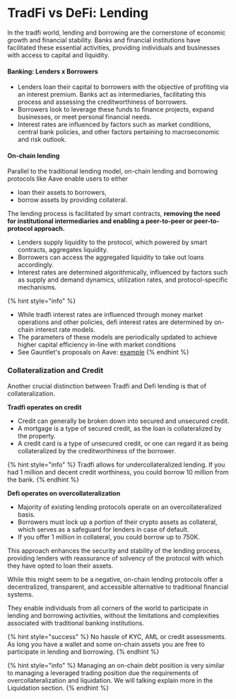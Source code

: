 # TradFi vs DeFi: Lending

In the tradfi world, lending and borrowing are the cornerstone of economic growth and financial stability. Banks and financial institutions have facilitated these essential activities, providing individuals and businesses with access to capital and liquidity.&#x20;

#### Banking: Lenders x Borrowers

* Lenders loan their capital to borrowers with the objective of profiting via an interest premium. Banks act as intermediaries, facilitating this process and assessing the creditworthiness of borrowers.&#x20;
* Borrowers look to leverage these funds to finance projects, expand businesses, or meet personal financial needs.
* Interest rates are influenced by factors such as market conditions, central bank policies, and other factors pertaining to macroeconomic and risk outlook.

#### On-chain lending

Parallel to the traditional lending model, on-chain lending and borrowing protocols like Aave enable users to either

* loan their assets to borrowers,
* borrow assets by providing collateral.&#x20;

The lending process is facilitated by smart contracts, **removing the need for institutional intermediaries and enabling a peer-to-peer or peer-to-protocol approach.**

* Lenders supply liquidity to the protocol, which powered by smart contracts, aggregates liquidity.
* Borrowers can access the aggregated liquidity to take out loans accordingly.&#x20;
* Interest rates are determined algorithmically, influenced by factors such as supply and demand dynamics, utilization rates, and protocol-specific mechanisms.

{% hint style="info" %}
* While tradfi interest rates are influenced through money market operations and other policies, defi interest rates are determined by on-chain interest rate models.
* The parameters of these models are periodically updated to achieve higher capital efficiency in-line with market conditions
* See Gauntlet's proposals on Aave: [example](https://governance.aave.com/t/arfc-aave-v3-interest-rate-curve-recommendations-from-gauntlet-2023-04-27/12921)
{% endhint %}

### Collateralization and Credit

Another crucial distinction between Tradfi and Defi lending is that of collateralization.&#x20;

**Tradfi operates on credit**

* Credit can generally be broken down into secured and unsecured credit.&#x20;
* A mortgage is a type of secured credit, as the loan is collateralized by the property.&#x20;
* A credit card is a type of unsecured credit, or one can regard it as being collateralized by the creditworthiness of the borrower.

{% hint style="info" %}
Tradfi allows for undercollateralized lending. If you had 1 million and decent credit worthiness, you could borrow 10 million from the bank.
{% endhint %}

**Defi operates on overcollateralization**

* Majority of existing lending protocols operate on an overcollateralized basis.
* Borrowers must lock up a portion of their crypto assets as collateral, which serves as a safeguard for lenders in case of default.&#x20;
* If you offer 1 million in collateral, you could borrow up to 750K.

This approach enhances the security and stability of the lending process, providing lenders with reassurance of solvency of the protocol with which they have opted to loan their assets.&#x20;

While this might seem to be a negative, on-chain lending protocols offer a decentralized, transparent, and accessible alternative to traditional financial systems.&#x20;

They enable individuals from all corners of the world to participate in lending and borrowing activities, without the limitations and complexities associated with traditional banking institutions.

{% hint style="success" %}
No hassle of KYC, AML or credit assessments. As long you have a wallet and some on-chain assets you are free to participate in lending and borrowing.&#x20;
{% endhint %}

{% hint style="info" %}
Managing an on-chain debt position is very similar to managing a leveraged trading position due the requirements of overcollateralization and liquidation. We will talking explain more in the Liquidation section.
{% endhint %}
